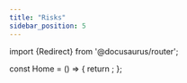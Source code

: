 ```yaml
---
title: "Risks"
sidebar_position: 5
---
```


import {Redirect} from '@docusaurus/router';

const Home = () => {
  return <Redirect to="/dev/learn/risks" />;
};
